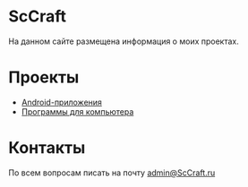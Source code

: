 # ScCraft

На данном сайте размещена информация о моих проектах.

# Проекты

* [Android-приложения](./android-app)
* [Программы для компьютера](./programs)

# Контакты

По всем вопросам писать на почту admin@ScCraft.ru
